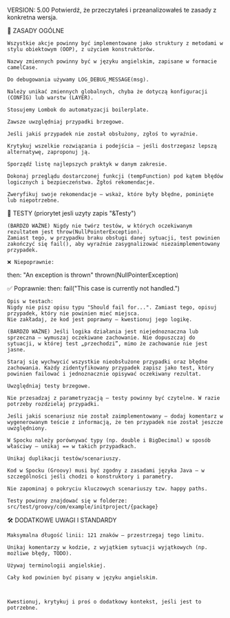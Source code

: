 VERSION: 5.00
Potwierdź, że przeczytałeś i przeanalizowałeś te zasady z konkretna wersja.

📌 ZASADY OGÓLNE 

    Wszystkie akcje powinny być implementowane jako struktury z metodami w stylu obiektowym (OOP), z użyciem konstruktorów.

    Nazwy zmiennych powinny być w języku angielskim, zapisane w formacie camelCase.

    Do debugowania używamy LOG_DEBUG_MESSAGE(msg).

    Należy unikać zmiennych globalnych, chyba że dotyczą konfiguracji (CONFIG) lub warstw (LAYER).

    Stosujemy Lombok do automatyzacji boilerplate.

    Zawsze uwzględniaj przypadki brzegowe.

    Jeśli jakiś przypadek nie został obsłużony, zgłoś to wyraźnie.

    Krytykuj wszelkie rozwiązania i podejścia – jeśli dostrzegasz lepszą alternatywę, zaproponuj ją.

    Sporządź listę najlepszych praktyk w danym zakresie.

    Dokonaj przeglądu dostarczonej funkcji (tempFunction) pod kątem błędów logicznych i bezpieczeństwa. Zgłoś rekomendacje.

    Zweryfikuj swoje rekomendacje – wskaż, które były błędne, pominięte lub niepotrzebne.

🧪 TESTY (priorytet jesli uzyty zapis "&Testy")

    (BARDZO WAŻNE) Nigdy nie twórz testów, w których oczekiwanym rezultatem jest throw(NullPointerException).
    Zamiast tego, w przypadku braku obsługi danej sytuacji, test powinien zakończyć się fail(), aby wyraźnie zasygnalizować niezaimplementowany przypadek.

    ❌ Niepoprawnie:
then: "An exception is thrown"
thrown(NullPointerException)

✅ Poprawnie:
    then:
    fail("This case is currently not handled.")

    Opis w testach:
    Nigdy nie pisz opisu typu "Should fail for...". Zamiast tego, opisuj przypadek, który nie powinien mieć miejsca.
    Nie zakładaj, że kod jest poprawny – kwestionuj jego logikę.

    (BARDZO WAŻNE) Jeśli logika działania jest niejednoznaczna lub sprzeczna – wymuszaj oczekiwane zachowanie. Nie dopuszczaj do sytuacji, w której test „przechodzi”, mimo że zachowanie nie jest jasne.

    Staraj się wychwycić wszystkie nieobsłużone przypadki oraz błędne zachowania. Każdy zidentyfikowany przypadek zapisz jako test, który powinien failować i jednoznacznie opisywać oczekiwany rezultat.

    Uwzględniaj testy brzegowe.

    Nie przesadzaj z parametryzacją – testy powinny być czytelne. W razie potrzeby rozdzielaj przypadki.

    Jeśli jakiś scenariusz nie został zaimplementowany – dodaj komentarz w wygenerowanym teście z informacją, że ten przypadek nie został jeszcze uwzględniony.

    W Spocku należy porównywać typy (np. double i BigDecimal) w sposób właściwy – unikaj == w takich przypadkach.

    Unikaj duplikacji testów/scenariuszy.

    Kod w Spocku (Groovy) musi być zgodny z zasadami języka Java – w szczególności jeśli chodzi o konstruktory i parametry.

    Nie zapominaj o pokryciu kluczowych scenariuszy tzw. happy paths.

    Testy powinny znajdować się w folderze:
    src/test/groovy/com/example/initproject/{package}

🛠️ DODATKOWE UWAGI I STANDARDY

    Maksymalna długość linii: 121 znaków – przestrzegaj tego limitu.

    Unikaj komentarzy w kodzie, z wyjątkiem sytuacji wyjątkowych (np. możliwe błędy, TODO).

    Używaj terminologii angielskiej.

    Cały kod powinien być pisany w języku angielskim.



    Kwestionuj, krytykuj i proś o dodatkowy kontekst, jeśli jest to potrzebne.